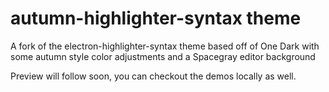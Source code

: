 # autumn-highlighter-syntax theme

A fork of the electron-highlighter-syntax theme based off of One Dark with some autumn style color adjustments and a Spacegray editor background

Preview will follow soon, you can checkout the demos locally as well.


